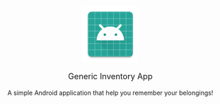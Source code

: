 <div align="center">

<img width="128" height="128" src="./app/src/main/res/mipmap-xxxhdpi/ic_launcher.png">
<p style="font-size: large">Generic Inventory App</p>
<p>A simple Android application that help you remember your belongings!</p>
</div>